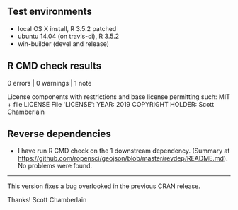 ## Test environments

* local OS X install, R 3.5.2 patched
* ubuntu 14.04 (on travis-ci), R 3.5.2
* win-builder (devel and release)

## R CMD check results

0 errors | 0 warnings | 1 note

   License components with restrictions and base license permitting such:
     MIT + file LICENSE
   File 'LICENSE':
     YEAR: 2019
     COPYRIGHT HOLDER: Scott Chamberlain

## Reverse dependencies

* I have run R CMD check on the 1 downstream dependency.
  (Summary at <https://github.com/ropensci/geojson/blob/master/revdep/README.md>). No problems were found.

-------

This version fixes a bug overlooked in the previous CRAN release.

Thanks!
Scott Chamberlain
